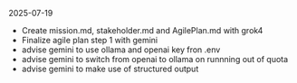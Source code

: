 2025-07-19
- Create mission.md, stakeholder.md and AgilePlan.md with grok4
- Finalize agile plan step 1 with gemini
- advise gemini to use ollama and openai key fron .env
- advise gemini to switch from openai to ollama on runnning out of quota
- advise gemini to make use of structured output
